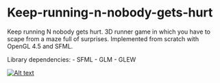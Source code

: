 # Keep-running-n-nobody-gets-hurt
Keep running N nobody gets hurt.
3D runner game in which you have to scape from a maze full of surprises.
Implemented from scratch with OpenGL 4.5 and SFML.

Library dependencies:
	- SFML
	- GLM
	- GLEW

[![Alt text](https://img.youtube.com/vi/piM7Ge0Y5jE/0.jpg)](https://www.youtube.com/watch?v=piM7Ge0Y5jE)
